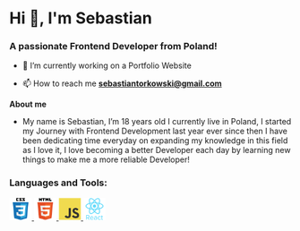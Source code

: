 <h1>Hi 👋, I'm Sebastian</h1>
<h3>A passionate Frontend Developer from Poland!</h3>

- 🔭 I’m currently working on a Portfolio Website

- 📫 How to reach me **sebastiantorkowski@gmail.com**

**About me**

- My name is Sebastian, I’m 18 years old I currently live in Poland, I started my Journey with Frontend Development last year ever since then I have been dedicating time everyday on expanding my knowledge in this field as I love it, I love becoming a better Developer each day by learning new things to make me a more reliable Developer!  

<h3 align="left">Languages and Tools:</h3>
<p align="left"> <a href="https://www.w3schools.com/css/" target="_blank" rel="noreferrer"> <img src="https://raw.githubusercontent.com/devicons/devicon/master/icons/css3/css3-original-wordmark.svg" alt="css3" width="40" height="40"/> </a> <a href="https://www.w3.org/html/" target="_blank" rel="noreferrer"> <img src="https://raw.githubusercontent.com/devicons/devicon/master/icons/html5/html5-original-wordmark.svg" alt="html5" width="40" height="40"/> </a> <a href="https://developer.mozilla.org/en-US/docs/Web/JavaScript" target="_blank" rel="noreferrer"> <img src="https://raw.githubusercontent.com/devicons/devicon/master/icons/javascript/javascript-original.svg" alt="javascript" width="40" height="40"/> </a> <a href="https://reactjs.org/" target="_blank" rel="noreferrer"> <img src="https://raw.githubusercontent.com/devicons/devicon/master/icons/react/react-original-wordmark.svg" alt="react" width="40" height="40"/> </a> </p>
